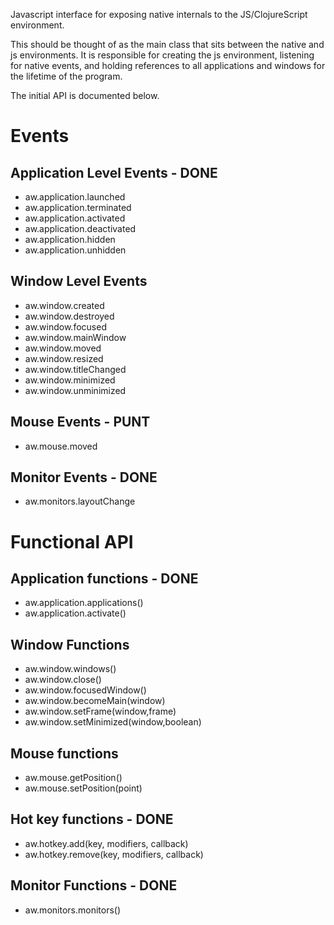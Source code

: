 
Javascript interface for exposing native internals to the JS/ClojureScript environment.

This should be thought of as the main class that sits between the native and js environments.
It is responsible for creating the js environment, listening for native events, and holding references
to all applications and windows for the lifetime of the program.

The initial API is documented below.

# Events

## Application Level Events - DONE
- aw.application.launched
- aw.application.terminated
- aw.application.activated
- aw.application.deactivated
- aw.application.hidden
- aw.application.unhidden

## Window Level Events

- aw.window.created
- aw.window.destroyed
- aw.window.focused
- aw.window.mainWindow
- aw.window.moved
- aw.window.resized
- aw.window.titleChanged
- aw.window.minimized
- aw.window.unminimized

## Mouse Events - PUNT

- aw.mouse.moved


## Monitor Events - DONE

- aw.monitors.layoutChange


# Functional API

## Application functions -  DONE

- aw.application.applications()
- aw.application.activate()

## Window Functions

- aw.window.windows()
- aw.window.close()
- aw.window.focusedWindow()
- aw.window.becomeMain(window)
- aw.window.setFrame(window,frame)
- aw.window.setMinimized(window,boolean)

## Mouse functions

- aw.mouse.getPosition()
- aw.mouse.setPosition(point)


## Hot key functions - DONE

- aw.hotkey.add(key, modifiers, callback)
- aw.hotkey.remove(key, modifiers, callback)

## Monitor Functions - DONE

- aw.monitors.monitors()
